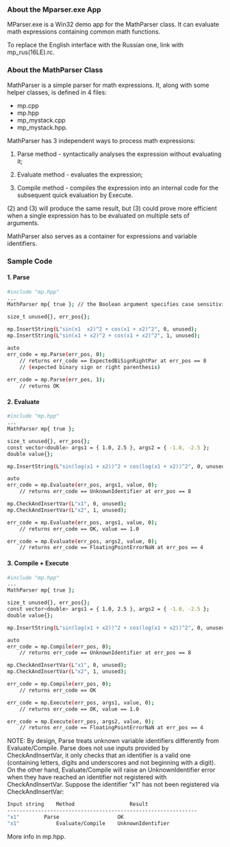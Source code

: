 ### About the Mparser.exe App

MParser.exe is a Win32 demo app for the MathParser class. It can evaluate math expressions containing common math functions.

To replace the English interface with the Russian one, link with mp_rus(16LE).rc.

### About the MathParser Class

MathParser is a simple parser for math expressions. It, along with some helper classes, is defined in 4 files:

- mp.cpp
- mp.hpp
- mp_mystack.cpp
- mp_mystack.hpp.

MathParser has 3 independent ways to process math expressions:

1. Parse method - syntactically analyses the expression without evaluating it;

2. Evaluate method - evaluates the expression;

3. Compile method - compiles the expression into an internal code for the subsequent quick evaluation by Execute.


(2) and (3) will produce the same result, but (3) could prove more efficient when a single expression has to be evaluated on multiple sets of arguments.

MathParser also serves as a container for expressions and variable identifiers.

### Sample Code

#### 1. Parse

```sh
#include "mp.hpp"
...
MathParser mp{ true }; // the Boolean argument specifies case sensitivity

size_t unused{}, err_pos{};

mp.InsertString(L"sin(x1  x2)^2 + cos(x1 + x2)^2", 0, unused); 
mp.InsertString(L"sin(x1 + x2)^2 + cos(x1 + x2)^2", 1, unused);

auto
err_code = mp.Parse(err_pos, 0);
	// returns err_code == ExpectedBiSignRightPar at err_pos == 8
	// (expected binary sign or right parenthesis)
    
err_code = mp.Parse(err_pos, 1);
	// returns OK
```

#### 2. Evaluate

```sh
#include "mp.hpp"
...
MathParser mp{ true };

size_t unused{}, err_pos{};
const vector<double> args1 = { 1.0, 2.5 }, args2 = { -1.0, -2.5 };
double value{};

mp.InsertString(L"sin(log(x1 + x2))^2 + cos(log(x1 + x2))^2", 0, unused);

auto
err_code = mp.Evaluate(err_pos, args1, value, 0);
	// returns err_code == UnknownIdentifier at err_pos == 8

mp.CheckAndInsertVar(L"x1", 0, unused);
mp.CheckAndInsertVar(L"x2", 1, unused);

err_code = mp.Evaluate(err_pos, args1, value, 0);
	// returns err_code == OK, value == 1.0

err_code = mp.Evaluate(err_pos, args2, value, 0);
	// returns err_code == FloatingPointErrorNaN at err_pos == 4
```

#### 3. Compile + Execute

```sh
#include "mp.hpp"
...
MathParser mp{ true };

size_t unused{}, err_pos{};
const vector<double> args1 = { 1.0, 2.5 }, args2 = { -1.0, -2.5 };
double value{};

mp.InsertString(L"sin(log(x1 + x2))^2 + cos(log(x1 + x2))^2", 0, unused);

auto
err_code = mp.Compile(err_pos, 0);
	// returns err_code == UnknownIdentifier at err_pos == 8

mp.CheckAndInsertVar(L"x1", 0, unused);
mp.CheckAndInsertVar(L"x2", 1, unused);

err_code = mp.Compile(err_pos, 0);
	// returns err_code == OK

err_code = mp.Execute(err_pos, args1, value, 0);
	// returns err_code == OK, value == 1.0

err_code = mp.Execute(err_pos, args2, value, 0);
	// returns err_code == FloatingPointErrorNaN at err_pos == 4
```

NOTE: By design, Parse treats unknown variable identifiers differently from Evaluate/Compile. Parse does not use inputs provided by CheckAndInsertVar, it only checks that an identifier is a valid one (containing letters, digits and underscores and not beginning with a digit). On the other hand, Evaluate/Compile will raise an UnknownIdentifier error when they have reached an identifier not registered with CheckAndInsertVar. Suppose the identifier "x1" has not been registered via CheckAndInsertVar:

```sh
Input string	Method              	Result
--------------------------------------------------------------
"x1"		Parse               	OK
"x1"	    	Evaluate/Compile	UnknownIdentifier
```
More info in mp.hpp.



